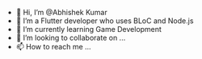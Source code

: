 - 👋 Hi, I’m @Abhishek Kumar
- 👀 I’m a Flutter developer who uses BLoC and Node.js
- 🌱 I’m currently learning Game Development
- 💞️ I’m looking to collaborate on ...
- 📫 How to reach me ...

<!---
PaperShow/PaperShow is a ✨ special ✨ repository because its `README.md` (this file) appears on your GitHub profile.
You can click the Preview link to take a look at your changes.
--->
